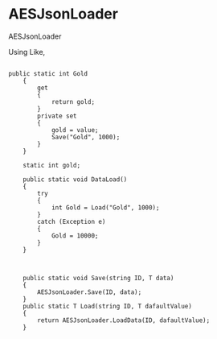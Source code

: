 # AESJsonLoader
AESJsonLoader


Using Like, 


<pre>
<code>
public static int Gold
    {
        get
        {
            return gold;
        }
        private set
        {
            gold = value;
            Save("Gold", 1000);
        }
    }

    static int gold;

    public static void DataLoad()
    {
        try
        {
            int Gold = Load("Gold", 1000);
        }
        catch (Exception e)
        {
            Gold = 10000;
        }
    }



    public static void Save<T>(string ID, T data)
    {
        AESJsonLoader.Save(ID, data);
    }
    public static T Load<T>(string ID, T dafaultValue)
    {
        return AESJsonLoader.LoadData<T>(ID, dafaultValue);
    }
</code>
</pre>
